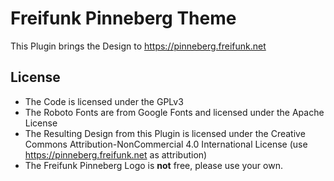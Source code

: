 # Freifunk Pinneberg Theme #

This Plugin brings the Design to https://pinneberg.freifunk.net

## License ##

* The Code is licensed under the GPLv3
* The Roboto Fonts are from Google Fonts and licensed under the Apache License
* The Resulting Design from this Plugin is licensed under the Creative Commons Attribution-NonCommercial 4.0
  International License (use https://pinneberg.freifunk.net as attribution)
* The Freifunk Pinneberg Logo is **not** free, please use your own.
